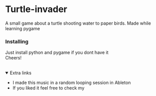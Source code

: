 # Turtle-invader
A small game about a turtle shooting water to paper birds. Made while learning pygame

### Installing 
Just install python and pygame if you dont have it
<br />
Cheers!


<br />

<details open="open">
  <summary>Extra links</summary>
  <ul>
    <li>I made this music in a random looping session in Ableton
    <li>If you liked it feel free to check my<a href"https://soundcloud.com/argunsayin" Soundcloud</li>    
  </ul>
</details>
